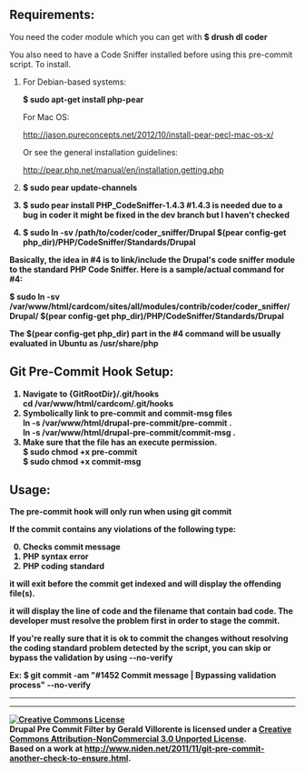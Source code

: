 Requirements:
-------------
You need the coder module which you can get with
<strong>$ drush dl coder</strong>

You also need to have a Code Sniffer installed before using this pre-commit script. To install.

1. For Debian-based systems:
 
   <strong>$ sudo apt-get install php-pear</strong>

   For Mac OS:
   
   http://jason.pureconcepts.net/2012/10/install-pear-pecl-mac-os-x/
   
   Or see the general installation guidelines:
   
   http://pear.php.net/manual/en/installation.getting.php
2. <strong>$ sudo pear update-channels<strong>
3. <strong>$ sudo pear install PHP_CodeSniffer-1.4.3 #1.4.3 is needed due to a bug in coder it might be fixed in the dev branch but I haven't checked<strong>
4. <strong>$ sudo ln -sv /path/to/coder/coder_sniffer/Drupal $(pear config-get php_dir)/PHP/CodeSniffer/Standards/Drupal<strong>


Basically, the idea in #4 is to link/include the Drupal's code sniffer module to the standard PHP Code Sniffer. Here is a sample/actual command for #4:

<strong>$ sudo ln -sv /var/www/html/cardcom/sites/all/modules/contrib/coder/coder_sniffer/Drupal/ $(pear config-get php_dir)/PHP/CodeSniffer/Standards/Drupal</strong>

The <strong>$(pear config-get php_dir)</strong> part in the #4 command will be usually evaluated in Ubuntu as <strong>/usr/share/php</strong>

Git Pre-Commit Hook Setup:
------

1. Navigate to {GitRootDir}/.git/hooks
  <br><strong>cd /var/www/html/cardcom/.git/hooks</strong>
2. Symbolically link to pre-commit and commit-msg files
  <br><strong>ln -s /var/www/html/drupal-pre-commit/pre-commit .</strong>
  <br><strong>ln -s /var/www/html/drupal-pre-commit/commit-msg .</strong>
3. Make sure that the file has an execute permission.
  <br><strong>$ sudo chmod +x pre-commit</strong>
  <br><strong>$ sudo chmod +x commit-msg</strong>
  
Usage:
--------

The <strong>pre-commit</strong> hook will only run when using <strong>git commit</strong>

If the commit contains any violations of the following type:

0. Checks commit message
1. PHP syntax error
2. PHP coding standard

it will exit before the commit get indexed and will display the offending file(s).

it will display the line of code and the filename that contain bad code. The developer must resolve the problem first in order to stage the commit.

If you're really sure that it is ok to commit the changes without resolving the coding standard problem detected by the script, you can skip or bypass the validation by using <strong>--no-verify</strong>

Ex: <strong>$ git commit -am "#1452 Commit message | Bypassing validation process" --no-verify</strong>


-----------------------------------------------------------------------------------------------------------------------
-----------------------------------------------------------------------------------------------------------------------


<a rel="license" href="http://creativecommons.org/licenses/by-nc/3.0/deed.en_US"><img alt="Creative Commons License" style="border-width:0" src="http://i.creativecommons.org/l/by-nc/3.0/88x31.png" /></a><br /><span xmlns:dct="http://purl.org/dc/terms/" property="dct:title">Drupal Pre Commit Filter</span> by <span xmlns:cc="http://creativecommons.org/ns#" property="cc:attributionName">Gerald Villorente</span> is licensed under a <a rel="license" href="http://creativecommons.org/licenses/by-nc/3.0/deed.en_US">Creative Commons Attribution-NonCommercial 3.0 Unported License</a>.<br />Based on a work at <a xmlns:dct="http://purl.org/dc/terms/" href="http://www.niden.net/2011/11/git-pre-commit-another-check-to-ensure.html" rel="dct:source">http://www.niden.net/2011/11/git-pre-commit-another-check-to-ensure.html</a>.
